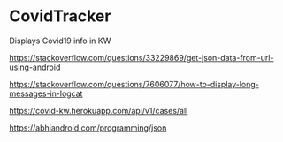 # CovidTracker
Displays Covid19 info in KW

https://stackoverflow.com/questions/33229869/get-json-data-from-url-using-android

https://stackoverflow.com/questions/7606077/how-to-display-long-messages-in-logcat

https://covid-kw.herokuapp.com/api/v1/cases/all

https://abhiandroid.com/programming/json